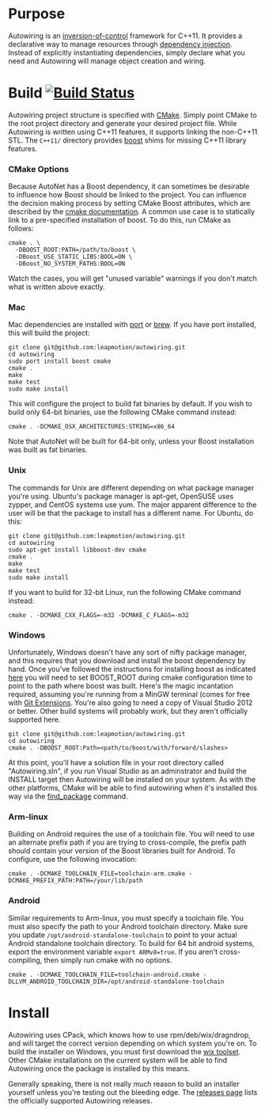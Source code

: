 # Purpose

Autowiring is an [inversion-of-control](http://en.wikipedia.org/wiki/Inversion_of_control) framework for C++11. It provides a declarative way to manage resources through [dependency injection](http://en.wikipedia.org/wiki/Dependency_injection). Instead of explicitly instantiating dependencies, simply declare what you need and Autowiring will manage object creation and wiring.

# Build [![Build Status](https://travis-ci.org/leapmotion/autowiring.png)](https://travis-ci.org/leapmotion/autowiring)

Autowiring project structure is specified with [CMake](http://www.cmake.org/). Simply point CMake to the root project directory and generate your desired project file. While Autowiring is written using C++11 features, it supports linking the non-C++11 STL. The `C++11/` directory provides [boost](http://www.boost.org/) shims for missing C++11 library features.

### CMake Options

Because AutoNet has a Boost dependency, it can sometimes be desirable to influence how Boost should be linked to the project.  You can influence the decision
making process by setting CMake Boost attributes, which are described by the [cmake documentation](http://www.cmake.org/cmake/help/v3.0/module/FindBoost.html).
A common use case is to statically link to a pre-specified installation of boost.  To do this, run CMake as follows:

    cmake . \ 
      -DBOOST_ROOT:PATH=/path/to/boost \ 
      -DBoost_USE_STATIC_LIBS:BOOL=ON \ 
      -DBoost_NO_SYSTEM_PATHS:BOOL=ON

Watch the cases, you will get "unused variable" warnings if you don't match what is written above exactly.

### Mac

Mac dependencies are installed with [port](http://guide.macports.org/) or [brew](http://brew.sh/).  If you have port installed, this will build the project:

    git clone git@github.com:leapmotion/autowiring.git
    cd autowiring
    sudo port install boost cmake
    cmake .
    make
    make test
    sudo make install

This will configure the project to build fat binaries by default.  If you wish to build only 64-bit binaries, use the following CMake command instead:

    cmake . -DCMAKE_OSX_ARCHITECTURES:STRING=x86_64

Note that AutoNet will be built for 64-bit only, unless your Boost installation was built as fat binaries.

### Unix

The commands for Unix are different depending on what package manager you're using.  Ubuntu's package manager is apt-get, OpenSUSE uses zypper, and
CentOS systems use yum.  The major apparent difference to the user will be that the package to install has a different name.  For Ubuntu, do this:

    git clone git@github.com:leapmotion/autowiring.git
    cd autowiring
    sudo apt-get install libboost-dev cmake
    cmake .
    make
    make test
    sudo make install

If you want to build for 32-bit Linux, run the following CMake command instead:

    cmake . -DCMAKE_CXX_FLAGS=-m32 -DCMAKE_C_FLAGS=-m32

### Windows

Unfortunately, Windows doesn't have any sort of nifty package manager, and this requires that you download and install the boost dependency by hand.  Once
you've followed the instructions for installing boost as indicated [here](http://www.boost.org/doc/libs/1_55_0/doc/html/bbv2/installation.html) you will
need to set BOOST_ROOT during cmake configuration time to point to the path where boost was built.  Here's the magic incantation required, assuming you're
running from a MinGW terminal (comes for free with [Git Extensions](https://code.google.com/p/gitextensions/).  You're also going to need a copy of Visual
Studio 2012 or better.  Other build systems will probably work, but they aren't officially supported here.

    git clone git@github.com:leapmotion/autowiring.git
    cd autowiring
    cmake . -DBOOST_ROOT:Path=<path/to/boost/with/forward/slashes>

At this point, you'll have a solution file in your root directory called "Autowiring.sln", if you run Visual Studio as an adminstrator and build the INSTALL
target then Autowiring will be installed on your system.  As with the other platforms, CMake will be able to find autowiring when it's installed this way
via the [find_package](http://www.cmake.org/cmake/help/v3.0/command/find_package.html) command.

### Arm-linux

Building on Android requires the use of a toolchain file.  You will need to use an alternate prefix path if you are trying to cross-compile, the prefix path should contain your version of the Boost libraries built for Android.  To configure, use the following invocation:

    cmake . -DCMAKE_TOOLCHAIN_FILE=toolchain-arm.cmake -DCMAKE_PREFIX_PATH:PATH=/your/lib/path

### Android

Similar requirements to Arm-linux, you must specify a toolchain file.  You must also specify the path to your Android toolchain directory.  Make sure you update `/opt/android-standalone-toolchain` to point to your actual Android standalone toolchain directory. To build for 64 bit android systems, export the environment variable `export ARMv8=true`. If you aren't cross-compiling, then simply run cmake with no options.

    cmake . -DCMAKE_TOOLCHAIN_FILE=toolchain-android.cmake -DLLVM_ANDROID_TOOLCHAIN_DIR=/opt/android-standalone-toolchain

# Install

Autowiring uses CPack, which knows how to use rpm/deb/wix/dragndrop, and will target the correct version depending on which system you're on.  To build
the installer on Windows, you must first download the [wix toolset](http://wixtoolset.org/).  Other CMake installations on the current system will be able
to find Autowiring once the package is installed by this means.

Generally speaking, there is not really much reason to build an installer yourself unless you're testing out the bleeding edge.  The
[releases page](https://github.com/leapmotion/autowiring/releases) lists the officially supported Autowiring releases.
